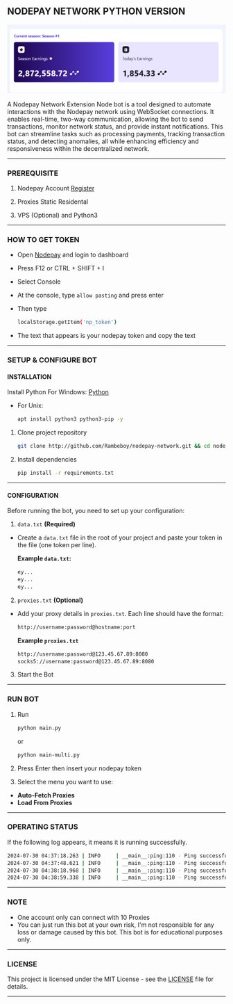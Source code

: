 ## NODEPAY NETWORK PYTHON VERSION

![nodepay](assets/image.png)

A Nodepay Network Extension Node bot is a tool designed to automate interactions with the Nodepay network using WebSocket connections. It enables real-time, two-way communication, allowing the bot to send transactions, monitor network status, and provide instant notifications. This bot can streamline tasks such as processing payments, tracking transaction status, and detecting anomalies, all while enhancing efficiency and responsiveness within the decentralized network.

---

### PREREQUISITE

1. Nodepay Account [Register](https://app.nodepay.ai/register?ref=fkCYv2psxv9YkrM)

2. Proxies Static Residental

3. VPS (Optional) and Python3

---

### HOW TO GET TOKEN

- Open [Nodepay](https://app.nodepay.ai/register?ref=fkCYv2psxv9YkrM) and login to dashboard

- Press F12 or CTRL + SHIFT + I

- Select Console

- At the console, type ```allow pasting``` and press enter

- Then type
  ```bash
  localStorage.getItem('np_token')
  ```

- The text that appears is your nodepay token and copy the text

---

### SETUP & CONFIGURE BOT

#### INSTALLATION

Install Python For Windows: [Python](https://www.python.org/ftp/python/3.13.0/python-3.13.0-amd64.exe)

- For Unix:
  ```bash
  apt install python3 python3-pip -y
  ```

1. Clone project repository
   ```bash
   git clone http://github.com/Rambeboy/nodepay-network.git && cd nodepay-network
   ```

2. Install dependencies
   ```bash
   pip install -r requirements.txt
   ```

---

#### CONFIGURATION

Before running the bot, you need to set up your configuration:

1. `data.txt` **(Required)**

- Create a `data.txt` file in the root of your project and paste your token in the file (one token per line).

  **Example `data.txt`:**

  ```bash
  ey...
  ey...
  ey...
  ```

2. `proxies.txt` **(Optional)**

- Add your proxy details in `proxies.txt`. Each line should have the format:
  ```bash
  http://username:password@hostname:port
  ```

  **Example `proxies.txt`**

  ```bash
  http://username:password@123.45.67.89:8080
  socks5://username:password@123.45.67.89:8080
  ```

3. Start the Bot

---

### RUN BOT

1. Run
   ```bash
   python main.py
   ```
   or
   ```bash
   python main-multi.py
   ```

3. Press Enter then insert your nodepay token

4. Select the menu you want to use:

- **Auto-Fetch Proxies**
- **Load From Proxies**

---

### OPERATING STATUS

If the following log appears, it means it is running successfully.
```bash
2024-07-30 04:37:18.263 | INFO     | __main__:ping:110 - Ping successful: {'success': True, 'code': 0, 'msg': 'Success', 'data': {'ip_score': 88}}
2024-07-30 04:37:48.621 | INFO     | __main__:ping:110 - Ping successful: {'success': True, 'code': 0, 'msg': 'Success', 'data': {'ip_score': 90}}
2024-07-30 04:38:18.968 | INFO     | __main__:ping:110 - Ping successful: {'success': True, 'code': 0, 'msg': 'Success', 'data': {'ip_score': 94}}
2024-07-30 04:38:59.338 | INFO     | __main__:ping:110 - Ping successful: {'success': True, 'code': 0, 'msg': 'Success', 'data': {'ip_score': 98}}
```

---

### NOTE

- One account only can connect with 10 Proxies
- You can just run this bot at your own risk, I'm not responsible for any loss or damage caused by this bot. This bot is for educational purposes only.

---

### LICENSE

This project is licensed under the MIT License - see the [LICENSE](LICENSE) file for details.

---
